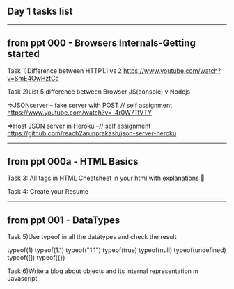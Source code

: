 Day 1 tasks list
------------------------------------------------------------------
------------------------------------------------------------------
from ppt 000 - Browsers Internals-Getting started
------------------------------------------------------------------
Task 1)Difference between HTTP1.1 vs 2
https://www.youtube.com/watch?v=SmE4OwHztCc

Task 2)List 5 difference between Browser JS(console) v Nodejs

=>JSONserver – fake server with POST // self assignment
https://www.youtube.com/watch?v=-4r0W7TtVTY 

=>Host JSON server in Heroku –// self assignment
https://github.com/reach2arunprakash/json-server-heroku

------------------------------------------------------------------
from ppt 000a - HTML Basics
------------------------------------------------------------------
Task 3: All tags in HTML Cheatsheet in your html with explanations    

Task 4: Create your Resume

------------------------------------------------------------------
from ppt 001 - DataTypes
------------------------------------------------------------------
Task 5)Use typeof in all the datatypes and check the result

typeof(1)
typeof(1.1)
typeof("1.1")
typeof(true)
typeof(null)
typeof(undefined)
typeof([])
typeof({})

Task 6)Write a blog about objects and its internal representation in Javascript
